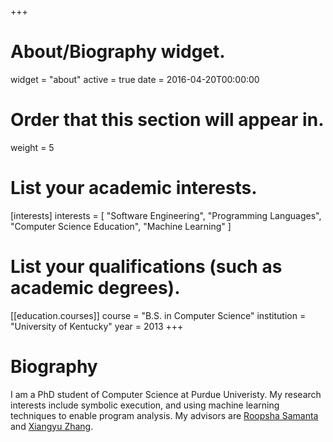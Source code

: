 +++
# About/Biography widget.
widget = "about"
active = true
date = 2016-04-20T00:00:00

# Order that this section will appear in.
weight = 5

# List your academic interests.
[interests]
  interests = [
    "Software Engineering",
    "Programming Languages",
    "Computer Science Education",
    "Machine Learning"
  ]

# List your qualifications (such as academic degrees).
[[education.courses]]
  course = "B.S. in Computer Science"
  institution = "University of Kentucky"
  year = 2013
+++

# Biography

I am a PhD student of Computer Science at Purdue Univeristy. My research interests include symbolic execution, and using machine learning techniques to enable program analysis. My advisors are [Roopsha Samanta](https://www.cs.purdue.edu/homes/roopsha/) and [Xiangyu Zhang](https://www.cs.purdue.edu/homes/xyzhang/).
